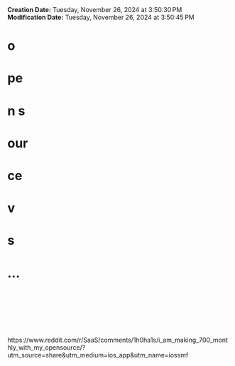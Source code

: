<div><b>Creation Date:</b> Tuesday, November 26, 2024 at 3:50:30 PM<br></div>
<div><b>Modification Date:</b> Tuesday, November 26, 2024 at 3:50:45 PM<br></div>
<div><h1>o</h1><h1>pe</h1><h1>n s</h1><h1>our</h1><h1>ce </h1><h1>v</h1><h1>s </h1><h1>…</h1><h1><br></h1></div>
<div><br></div>
<div><br></div>
<div>https://www.reddit.com/r/SaaS/comments/1h0ha1s/i_am_making_700_monthly_with_my_opensource/?utm_source=share&amputm_medium=ios_app&amputm_name=iossmf</div>

